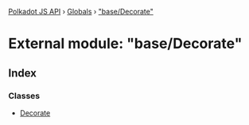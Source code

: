 [Polkadot JS API](../README.md) › [Globals](../globals.md) › ["base/Decorate"](_base_decorate_.md)

# External module: "base/Decorate"

## Index

### Classes

* [Decorate](../classes/_base_decorate_.decorate.md)
